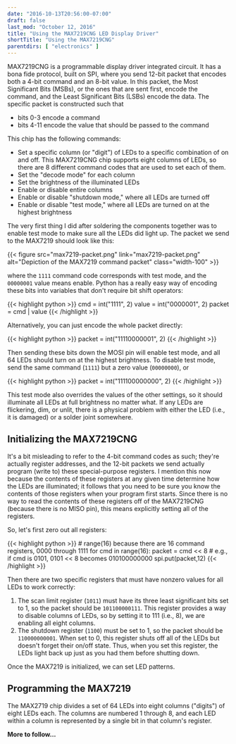 ```yaml
---
date: "2016-10-13T20:56:00-07:00"
draft: false
last_mod: "October 12, 2016"
title: "Using the MAX7219CNG LED Display Driver"
shortTitle: "Using the MAX7219CNG"
parentdirs: [ "electronics" ]
---
```


MAX7219CNG is a programmable display driver integrated circuit.  It has a bona
fide protocol, built on SPI, where you send 12-bit packet that encodes both a
4-bit command and an 8-bit value.  In this packet, the Most Significant Bits
(MSBs), or the ones that are sent first, encode the command, and the Least
Significant Bits (LSBs) encode the data.  The specific packet is constructed
such that

- bits 0-3 encode a command
- bits 4-11 encode the value that should be passed to the command

This chip has the following commands:

- Set a specific column (or "digit") of LEDs to a specific combination of on and off.  This MAX7219CNG chip supports eight columns of LEDs, so there are 8 different command codes that are used to set each of them.
- Set the "decode mode" for each column
- Set the brightness of the illuminated LEDs
- Enable or disable entire columns
- Enable or disable "shutdown mode," where all LEDs are turned off
- Enable or disable "test mode," where all LEDs are turned on at the highest brightness

The very first thing I did after soldering the components together was to enable
test mode to make sure all the LEDs did light up.  The packet we send to the
MAX7219 should look like this:

<div class="shortcode">
{{< figure src="max7219-packet.png" link="max7219-packet.png" alt="Depiction of the MAX7219 command packet" class="width-100" >}}
</div>

where the `1111` command code corresponds with test mode, and the `00000001`
value means enable.  Python has a really easy way of encoding these bits into
variables that don't require bit shift operators:

<div class="shortcode">
{{< highlight python >}}
cmd = int("1111", 2)
value = int("0000001", 2)
packet = cmd | value
{{< /highlight >}}
</div>

Alternatively, you can just encode the whole packet directly:

<div class="shortcode">
{{< highlight python >}}
packet = int("11110000001", 2)
{{< /highlight >}}
</div>

Then sending these bits down the MOSI pin will enable test mode, and all 64
LEDs should turn on at the highest brightness.  To disable test mode, send the
same command (`1111`) but a zero value (`00000000`), or

<div class="shortcode">
{{< highlight python >}}
packet = int("111100000000", 2)
{{< /highlight >}}
</div>

This test mode also overrides the values of the other settings, so it should
illuminate all LEDs at full brightness no matter what.  If any LEDs are
flickering, dim, or unlit, there is a physical problem with either the LED
(i.e., it is damaged) or a solder joint somewhere.

## Initializing the MAX7219CNG

It's a bit misleading to refer to the 4-bit command codes as such; they're
actually register addresses, and the 12-bit packets we send actually program
(write to) these special-purpose registers.  I mention this now because the
contents of these registers at any given time determine how the LEDs are
illuminated; it follows that you need to be sure you know the contents of
those registers when your program first starts.  Since there is no way to read
the contents of these registers off of the MAX7219CNG (because there is no
MISO pin), this means explicitly setting all of the registers.

So, let's first zero out all registers:

<div class="shortcode">
{{< highlight python >}}
# range(16) because there are 16 command registers, 0000 through 1111
for cmd in range(16):
    packet = cmd << 8
    # e.g., if cmd is 0101, 0101 << 8 becomes 010100000000
    spi.put(packet,12)
{{< /highlight >}}
</div>

Then there are two specific registers that must have nonzero values for all
LEDs to work correctly:

1. The scan limit register (`1011`) must have its three least significant bits
   set to 1, so the packet should be `101100000111`.  This register provides a
   way to disable columns of LEDs, so by setting it to 111 (i.e., 8), we are
   enabling all eight columns.
2. The shutdown register (`1100`) must be set to 1, so the packet should be
   `110000000001`.  When set to 0, this register shuts off all of the LEDs but
   doesn't forget their on/off state.  Thus, when you set this register, the
   LEDs light back up just as you had them before shutting down.

Once the MAX7219 is initialized, we can set LED patterns.

## Programming the MAX7219

The MAX2719 chip divides a set of 64 LEDs into eight columns ("digits") of eight
LEDs each.  The columns are numbered 1 through 8, and each LED within a column
is represented by a single bit in that column's register.

__More to follow...__
